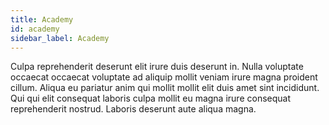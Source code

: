 ```yaml
---
title: Academy
id: academy
sidebar_label: Academy
---
```


Culpa reprehenderit deserunt elit irure duis deserunt in. Nulla voluptate occaecat occaecat voluptate ad aliquip mollit veniam irure magna proident cillum. Aliqua eu pariatur anim qui mollit mollit elit duis amet sint incididunt. Qui qui elit consequat laboris culpa mollit eu magna irure consequat reprehenderit nostrud. Laboris deserunt aute aliqua magna.

